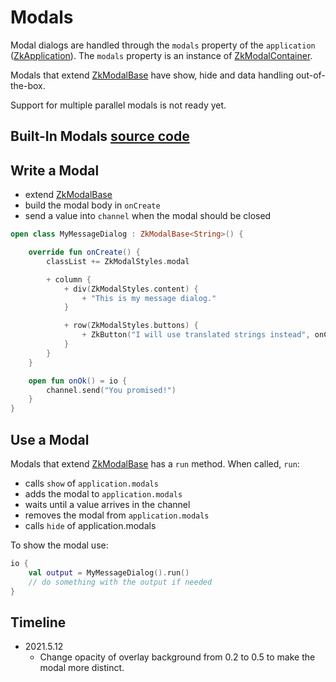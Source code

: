 # Modals

Modal dialogs are handled through the `modals` property
of the `application` ([ZkApplication](/src/jsMain/kotlin/zakadabar/stack/frontend/application/ZkApplication.kt)). The `modals` property is
an instance of [ZkModalContainer](/src/jsMain/kotlin/zakadabar/stack/frontend/builtin/modal/ZkModalContainer.kt).

Modals that extend [ZkModalBase](/src/jsMain/kotlin/zakadabar/stack/frontend/builtin/modal/ZkModalBase.kt)
have show, hide and data handling out-of-the-box.

<div data-zk-enrich="Note" data-zk-flavour="Info" data-zk-title="Note">
Support for multiple parallel modals is not ready yet.
</div>

## Built-In Modals [source code](../../../../../lib/examples/src/jsMain/kotlin/zakadabar/lib/examples/frontend/modal/ModalExamples.kt)

<div data-zk-enrich="ModalExamples"></div>

## Write a Modal

* extend [ZkModalBase](/src/jsMain/kotlin/zakadabar/stack/frontend/builtin/modal/ZkModalBase.kt)
* build the modal body in `onCreate`
* send a value into `channel` when the modal should be closed

```kotlin
open class MyMessageDialog : ZkModalBase<String>() {

    override fun onCreate() {
        classList += ZkModalStyles.modal

        + column {
            + div(ZkModalStyles.content) {
                + "This is my message dialog."
            }

            + row(ZkModalStyles.buttons) {
                + ZkButton("I will use translated strings instead", onClick = ::onOk)
            }
        }
    }

    open fun onOk() = io {
        channel.send("You promised!")
    }
}
```

## Use a Modal

Modals that extend [ZkModalBase](/src/jsMain/kotlin/zakadabar/stack/frontend/builtin/modal/ZkModalBase.kt) has a `run`
method. When called, `run`:

* calls `show` of `application.modals`
* adds the modal to `application.modals`
* waits until a value arrives in the channel
* removes the modal from `application.modals`
* calls `hide` of application.modals

To show the modal use:

```kotlin
io {
    val output = MyMessageDialog().run()
    // do something with the output if needed
}
```

## Timeline

* 2021.5.12
  * Change opacity of overlay background from 0.2 to 0.5 to make the modal more distinct.